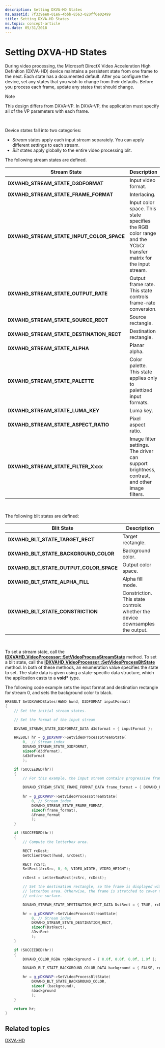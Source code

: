 ```yaml
---
description: Setting DXVA-HD States
ms.assetid: 7f339ee8-01e6-4bbb-8563-020ff0e02499
title: Setting DXVA-HD States
ms.topic: concept-article
ms.date: 05/31/2018
---
```


# Setting DXVA-HD States

During video processing, the Microsoft DirectX Video Acceleration High Definition (DXVA-HD) device maintains a persistent state from one frame to the next. Each state has a documented default. After you configure the device, set any states that you wish to change from their defaults. Before you process each frame, update any states that should change.

> [!Note]  
> This design differs from DXVA-VP. In DXVA-VP, the application must specify all of the VP parameters with each frame.

 

Device states fall into two categories:

-   *Stream* states apply each input stream separately. You can apply different settings to each stream.
-   *Blit* states apply globally to the entire video processing blit.

The following stream states are defined.



| Stream State                                   | Description                                                                                                     |
|------------------------------------------------|-----------------------------------------------------------------------------------------------------------------|
| **DXVAHD\_STREAM\_STATE\_D3DFORMAT**           | Input video format.                                                                                             |
| **DXVAHD\_STREAM\_STATE\_FRAME\_FORMAT**       | Interlacing.                                                                                                    |
| **DXVAHD\_STREAM\_STATE\_INPUT\_COLOR\_SPACE** | Input color space. This state specifies the RGB color range and the YCbCr transfer matrix for the input stream. |
| **DXVAHD\_STREAM\_STATE\_OUTPUT\_RATE**        | Output frame rate. This state controls frame-rate conversion.                                                   |
| **DXVAHD\_STREAM\_STATE\_SOURCE\_RECT**        | Source rectangle.                                                                                               |
| **DXVAHD\_STREAM\_STATE\_DESTINATION\_RECT**   | Destination rectangle.                                                                                          |
| **DXVAHD\_STREAM\_STATE\_ALPHA**               | Planar alpha.                                                                                                   |
| **DXVAHD\_STREAM\_STATE\_PALETTE**             | Color palette. This state applies only to palettized input formats.                                             |
| **DXVAHD\_STREAM\_STATE\_LUMA\_KEY**           | Luma key.                                                                                                       |
| **DXVAHD\_STREAM\_STATE\_ASPECT\_RATIO**       | Pixel aspect ratio.                                                                                             |
| **DXVAHD\_STREAM\_STATE\_FILTER\_Xxxx**        | Image filter settings. The driver can support brightness, contrast, and other image filters.                    |



 

The following blit states are defined:



| Blit State                                   | Description                                                                  |
|----------------------------------------------|------------------------------------------------------------------------------|
| **DXVAHD\_BLT\_STATE\_TARGET\_RECT**         | Target rectangle.                                                            |
| **DXVAHD\_BLT\_STATE\_BACKGROUND\_COLOR**    | Background color.                                                            |
| **DXVAHD\_BLT\_STATE\_OUTPUT\_COLOR\_SPACE** | Output color space.                                                          |
| **DXVAHD\_BLT\_STATE\_ALPHA\_FILL**          | Alpha fill mode.                                                             |
| **DXVAHD\_BLT\_STATE\_CONSTRICTION**         | Constriction. This state controls whether the device downsamples the output. |



 

To set a stream state, call the [**IDXVAHD\_VideoProcessor::SetVideoProcessStreamState**](/windows/desktop/api/dxvahd/nf-dxvahd-idxvahd_videoprocessor-setvideoprocessstreamstate) method. To set a blit state, call the [**IDXVAHD\_VideoProcessor::SetVideoProcessBltState**](/windows/desktop/api/dxvahd/nf-dxvahd-idxvahd_videoprocessor-setvideoprocessbltstate) method. In both of these methods, an enumeration value specifies the state to set. The state data is given using a state-specific data structure, which the application casts to a **void\*** type.

The following code example sets the input format and destination rectangle for stream 0, and sets the background color to black.


```C++
HRESULT SetDXVAHDStates(HWND hwnd, D3DFORMAT inputFormat)
{
    // Set the initial stream states.

    // Set the format of the input stream

    DXVAHD_STREAM_STATE_D3DFORMAT_DATA d3dformat = { inputFormat };

    HRESULT hr = g_pDXVAVP->SetVideoProcessStreamState(
        0,  // Stream index
        DXVAHD_STREAM_STATE_D3DFORMAT,
        sizeof(d3dformat),
        &d3dformat
        );

    if (SUCCEEDED(hr))
    { 
        // For this example, the input stream contains progressive frames.

        DXVAHD_STREAM_STATE_FRAME_FORMAT_DATA frame_format = { DXVAHD_FRAME_FORMAT_PROGRESSIVE };
        
        hr = g_pDXVAVP->SetVideoProcessStreamState(
            0, // Stream index
            DXVAHD_STREAM_STATE_FRAME_FORMAT,
            sizeof(frame_format),
            &frame_format
            );
    }

    if (SUCCEEDED(hr))
    { 
        // Compute the letterbox area.

        RECT rcDest;
        GetClientRect(hwnd, &rcDest);

        RECT rcSrc;
        SetRect(&rcSrc, 0, 0, VIDEO_WIDTH, VIDEO_HEIGHT);

        rcDest = LetterBoxRect(rcSrc, rcDest);

        // Set the destination rectangle, so the frame is displayed within the 
        // letterbox area. Otherwise, the frame is stretched to cover the 
        // entire surface.

        DXVAHD_STREAM_STATE_DESTINATION_RECT_DATA DstRect = { TRUE, rcDest };

        hr = g_pDXVAVP->SetVideoProcessStreamState(
            0, // Stream index 
            DXVAHD_STREAM_STATE_DESTINATION_RECT,
            sizeof(DstRect),
            &DstRect
            );
    }

    if (SUCCEEDED(hr))
    { 
        DXVAHD_COLOR_RGBA rgbBackground = { 0.0f, 0.0f, 0.0f, 1.0f };  // RGBA

        DXVAHD_BLT_STATE_BACKGROUND_COLOR_DATA background = { FALSE, rgbBackground };

        hr = g_pDXVAVP->SetVideoProcessBltState(
            DXVAHD_BLT_STATE_BACKGROUND_COLOR,
            sizeof (background),
            &background
            );
    }

    return hr;
}
```



## Related topics

<dl> <dt>

[DXVA-HD](dxva-hd.md)
</dt> </dl>

 

 



